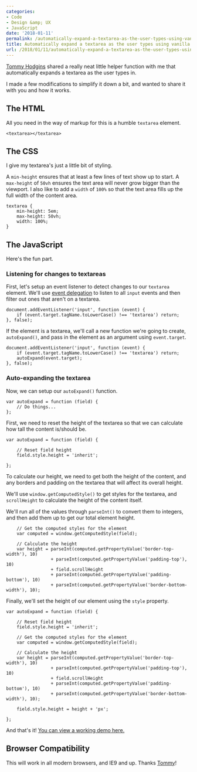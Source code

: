 ```yaml
---
categories:
- Code
- Design &amp; UX
- JavaScript
date: '2018-01-11'
permalink: /automatically-expand-a-textarea-as-the-user-types-using-vanilla-javascript/
title: Automatically expand a textarea as the user types using vanilla JavaScript
url: /2018/01/11/automatically-expand-a-textarea-as-the-user-types-using-vanilla-javascript
---
```


[Tommy Hodgins](https://twitter.com/innovati) shared a really neat little helper function with me that automatically expands a textarea as the user types in.

I made a few modifications to simplify it down a bit, and wanted to share it with you and how it works.

## The HTML

All you need in the way of markup for this is a humble `textarea` element.

```lang-html
<textarea></textarea>
```

## The CSS

I give my textarea's just a little bit of styling.

A `min-height` ensures that at least a few lines of text show up to start. A `max-height` of `50vh` ensures the text area will never grow bigger than the viewport. I also like to add a `width` of `100%` so that the text area fills up the full width of the content area.

```lang-css
textarea {
	min-height: 5em;
	max-height: 50vh;
	width: 100%;
}
```

## The JavaScript

Here's the fun part.

### Listening for changes to textareas

First, let's setup an event listener to detect changes to our `textarea` element. We'll use [event delegation](https://gomakethings.com/checking-event-target-selectors-with-event-bubbling-in-vanilla-javascript/) to listen to all `input` events and then filter out ones that aren't on a textarea.

```lang-js
document.addEventListener('input', function (event) {
	if (event.target.tagName.toLowerCase() !== 'textarea') return;
}, false);
```

If the element is a textarea, we'll call a new function we're going to create, `autoExpand()`, and pass in the element as an argument using `event.target`.

```lang-js
document.addEventListener('input', function (event) {
	if (event.target.tagName.toLowerCase() !== 'textarea') return;
	autoExpand(event.target);
}, false);
```

### Auto-expanding the textarea

Now, we can setup our `autoExpand()` function.

```lang-js
var autoExpand = function (field) {
    // Do things...
};
```

First, we need to reset the height of the textarea so that we can calculate how tall the content is/should be.

```lang-js
var autoExpand = function (field) {

	// Reset field height
	field.style.height = 'inherit';

};
```

To calculate our height, we need to get both the height of the content, and any borders and padding on the textarea that will affect its overall height.

We'll use `window.getComputedStyle()` to get styles for the textarea, and `scrollHeight` to calculate the height of the content itself.

We'll run all of the values through `parseInt()` to convert them to integers, and then add them up to get our total element height.

```lang-js
	// Get the computed styles for the element
	var computed = window.getComputedStyle(field);

	// Calculate the height
	var height = parseInt(computed.getPropertyValue('border-top-width'), 10)
	             + parseInt(computed.getPropertyValue('padding-top'), 10)
	             + field.scrollHeight
	             + parseInt(computed.getPropertyValue('padding-bottom'), 10)
	             + parseInt(computed.getPropertyValue('border-bottom-width'), 10);
```

Finally, we'll set the height of our element using the `style` property.

```lang-js
var autoExpand = function (field) {

	// Reset field height
	field.style.height = 'inherit';

	// Get the computed styles for the element
	var computed = window.getComputedStyle(field);

	// Calculate the height
	var height = parseInt(computed.getPropertyValue('border-top-width'), 10)
	             + parseInt(computed.getPropertyValue('padding-top'), 10)
	             + field.scrollHeight
	             + parseInt(computed.getPropertyValue('padding-bottom'), 10)
	             + parseInt(computed.getPropertyValue('border-bottom-width'), 10);

	field.style.height = height + 'px';

};
```

And that's it! [You can view a working demo here.](https://jsfiddle.net/cferdinandi/mqwwpL6u/)

## Browser Compatibility

This will work in all modern browsers, and IE9 and up. Thanks [Tommy](https://twitter.com/innovati)!